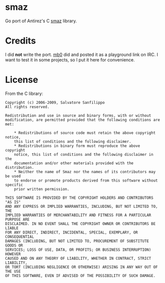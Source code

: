 # smaz

Go port of Antirez's C [smaz][1] library.

# Credits

I did **not** write the port. [mb0][2] did and posted it as a playground
link on IRC. I want to test it in some projects, so I put it here for
convenience.

# License

From the C library:

```
Copyright (c) 2006-2009, Salvatore Sanfilippo
All rights reserved.

Redistribution and use in source and binary forms, with or without
modification, are permitted provided that the following conditions are met:

    * Redistributions of source code must retain the above copyright notice,
    this list of conditions and the following disclaimer.
    * Redistributions in binary form must reproduce the above copyright
    notice, this list of conditions and the following disclaimer in the
    documentation and/or other materials provided with the distribution.
    * Neither the name of Smaz nor the names of its contributors may be used
    to endorse or promote products derived from this software without specific
    prior written permission.

THIS SOFTWARE IS PROVIDED BY THE COPYRIGHT HOLDERS AND CONTRIBUTORS "AS IS"
AND ANY EXPRESS OR IMPLIED WARRANTIES, INCLUDING, BUT NOT LIMITED TO, THE
IMPLIED WARRANTIES OF MERCHANTABILITY AND FITNESS FOR A PARTICULAR PURPOSE ARE
DISCLAIMED. IN NO EVENT SHALL THE COPYRIGHT OWNER OR CONTRIBUTORS BE LIABLE
FOR ANY DIRECT, INDIRECT, INCIDENTAL, SPECIAL, EXEMPLARY, OR CONSEQUENTIAL
DAMAGES (INCLUDING, BUT NOT LIMITED TO, PROCUREMENT OF SUBSTITUTE GOODS OR
SERVICES; LOSS OF USE, DATA, OR PROFITS; OR BUSINESS INTERRUPTION) HOWEVER
CAUSED AND ON ANY THEORY OF LIABILITY, WHETHER IN CONTRACT, STRICT LIABILITY,
OR TORT (INCLUDING NEGLIGENCE OR OTHERWISE) ARISING IN ANY WAY OUT OF THE USE
OF THIS SOFTWARE, EVEN IF ADVISED OF THE POSSIBILITY OF SUCH DAMAGE.
```

[1]: https://github.com/antirez/smaz
[2]: https://github.com/mb0
